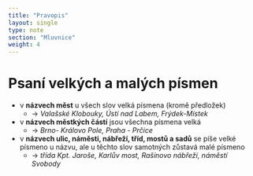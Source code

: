 ```yaml
---
title: "Pravopis"
layout: single
type: note
section: "Mluvnice"
weight: 4
---
```

# Psaní velkých a malých písmen
- v **názvech měst** u všech slov velká písmena (kromě předložek)
    - -> _Valašské Klobouky, Ústí nad Labem, Frýdek-Místek_
- v **názvech městkých částí** jsou všechna písmena velká
    - -> _Brno- Královo Pole, Praha - Prčice_
- v **názvech ulic, náměsti, nábřeží, tříd, mostů a sadů** se píše velké písmeno u názvu, ale u těchto slov samotných zůstavá malé písmeno
    - -> _třída Kpt. Jaroše, Karlův most, Rašínovo nábřeží, náměstí Svobody_